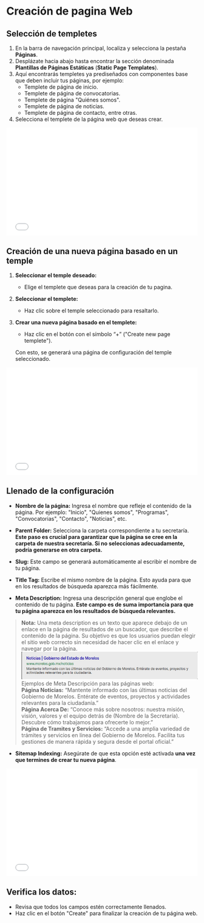 # Creación de pagina Web
## Selección de templetes

1. En la barra de navegación principal, localiza y selecciona la pestaña **Páginas**.
2. Desplázate hacia abajo hasta encontrar la sección denominada **Plantillas de Páginas Estáticas** (**Static Page Templates**). 
3. Aquí encontrarás templetes ya prediseñados con componentes base que deben incluir tus páginas, por ejemplo:
   - Templete de página de inicio.
   - Templete de página de convocatorias.
   - Templete de página "Quiénes somos".
   - Templete de página de noticias.
   - Templete de página de contacto, entre otras.
4. Selecciona el templete de la página web que deseas crear.

<div style="position: relative; width: 100%; padding-bottom: 56.25%; overflow: hidden;">
    <iframe 
        src="video/06.mp4" 
        frameborder="0" 
        allowfullscreen 
        style="position: absolute; top: 0; left: 0; width: 100%; height: 100%;">
      </iframe>
   </div>


## Creación de una nueva página basado en un temple 

1. **Seleccionar el temple deseado:**
   - Elige el templete que deseas para la creación de tu pagina.

2. **Seleccionar el templete:**
   - Haz clic sobre el temple seleccionado para resaltarlo.

3. **Crear una nueva página basado en el templete:**
   - Haz clic en el botón con el símbolo “+” ("Create new page templete").

   Con esto, se generará una página de configuración del temple seleccionado.

<div style="position: relative; width: 100%; padding-bottom: 56.25%; overflow: hidden;">
    <iframe 
        src="video/07.mp4" 
        frameborder="0" 
        allowfullscreen 
        style="position: absolute; top: 0; left: 0; width: 100%; height: 100%;">
      </iframe>
   </div>

## Llenado de la configuración

* **Nombre de la página:** Ingresa el nombre que refleje el contenido de la página. Por ejemplo: "Inicio", "Quienes somos", "Programas", "Convocatorias", "Contacto", "Noticias", etc.
   
* **Parent Folder:** Selecciona la carpeta correspondiente a tu secretaría. **Este paso es crucial para garantizar que la página se cree en la carpeta de nuestra secretaría. Si no seleccionas adecuadamente, podría generarse en otra carpeta.**
   
* **Slug:** Este campo se generará automáticamente al escribir el nombre de tu página.
   
* **Title Tag:** Escribe el mismo nombre de la página. Esto ayuda para que en los resultados de búsqueda aparezca más fácilmente.
   
* **Meta Description:** Ingresa una descripción general que englobe el contenido de tu página. **Este campo es de suma importancia para que tu página aparezca en los resultados de búsqueda relevantes.**

> **Nota:** Una meta description es un texto que aparece debajo de un enlace en la página de resultados de un buscador, que describe el contenido de la página. Su objetivo es que los usuarios puedan elegir el sitio web correcto sin necesidad de hacer clic en el enlace y navegar por la página.![](img/11.png)
Ejemplos de Meta Descripción para las páginas web:  
**Página Noticias:** “Mantente informado con las últimas noticias del Gobierno de Morelos. Entérate de eventos, proyectos y actividades relevantes para la ciudadanía.”  
**Página Acerca De:** “Conoce más sobre nosotros: nuestra misión, visión, valores y el equipo detrás de (Nombre de la Secretaría). Descubre cómo trabajamos para ofrecerte lo mejor.”  
**Página de Tramites y Servicios:** “Accede a una amplia variedad de trámites y servicios en línea del Gobierno de Morelos. Facilita tus gestiones de manera rápida y segura desde el portal oficial.”

* **Sitemap Indexing:** Asegúrate de que esta opción esté activada **una vez que termines de crear tu nueva página**.

<div style="position: relative; width: 100%; padding-bottom: 56.25%; overflow: hidden;">
    <iframe 
        src="video/08.mp4" 
        frameborder="0" 
        allowfullscreen 
        style="position: absolute; top: 0; left: 0; width: 100%; height: 100%;">
      </iframe>
   </div>

## Verifica los datos:
   - Revisa que todos los campos estén correctamente llenados.
   - Haz clic en el botón "Create" para finalizar la creación de tu página web.


